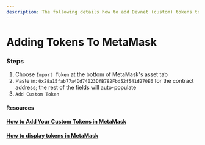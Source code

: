 ```yaml
---
description: The following details how to add Devnet (custom) tokens to MetaMask.
---
```


# Adding Tokens To MetaMask

### Steps

1. Choose `Import Token` at the bottom of MetaMask's asset tab
2. Paste in: `0x28a15fab77a4Dd74023DfB782Fbd52f541d270E6` for the contract address; the rest of the fields will auto-populate
3. `Add Custom Token`

#### Resources

#### [How to Add Your Custom Tokens in MetaMask](https://consensys.net/blog/metamask/how-to-add-your-custom-tokens-in-metamask/)
#### [ How to display tokens in MetaMask](https://metamask.zendesk.com/hc/en-us/articles/360015489031-How-to-add-unlisted-tokens-custom-tokens-in-MetaMask)
